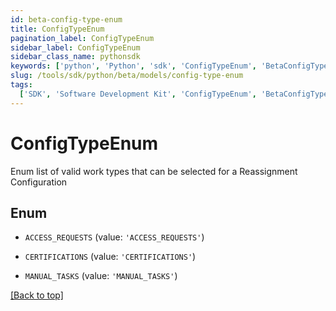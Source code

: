 ```yaml
---
id: beta-config-type-enum
title: ConfigTypeEnum
pagination_label: ConfigTypeEnum
sidebar_label: ConfigTypeEnum
sidebar_class_name: pythonsdk
keywords: ['python', 'Python', 'sdk', 'ConfigTypeEnum', 'BetaConfigTypeEnum']
slug: /tools/sdk/python/beta/models/config-type-enum
tags:
  ['SDK', 'Software Development Kit', 'ConfigTypeEnum', 'BetaConfigTypeEnum']
---
```


# ConfigTypeEnum

Enum list of valid work types that can be selected for a Reassignment Configuration

## Enum

- `ACCESS_REQUESTS` (value: `'ACCESS_REQUESTS'`)

- `CERTIFICATIONS` (value: `'CERTIFICATIONS'`)

- `MANUAL_TASKS` (value: `'MANUAL_TASKS'`)

[[Back to top]](#)
